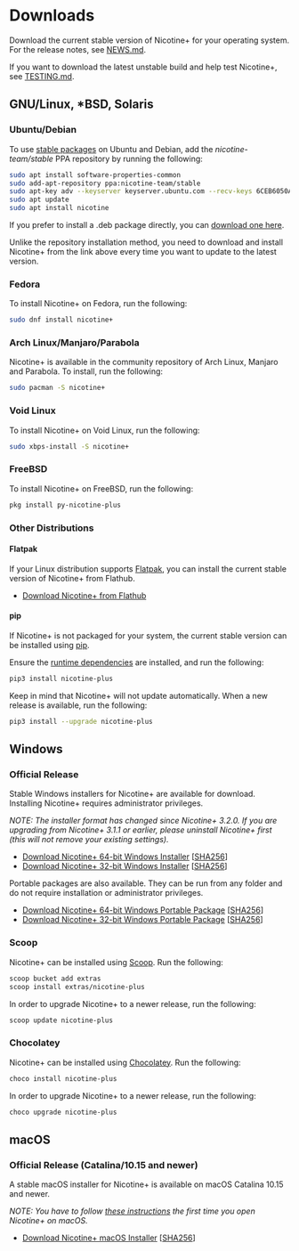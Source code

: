 # Downloads

Download the current stable version of Nicotine+ for your operating system. For the release notes, see [NEWS.md](../NEWS.md).

If you want to download the latest unstable build and help test Nicotine+, see [TESTING.md](TESTING.md).

## GNU/Linux, *BSD, Solaris

### Ubuntu/Debian

To use [stable packages](https://launchpad.net/~nicotine-team/+archive/ubuntu/stable) on Ubuntu and Debian, add the *nicotine-team/stable* PPA repository by running the following:

```sh
sudo apt install software-properties-common
sudo add-apt-repository ppa:nicotine-team/stable
sudo apt-key adv --keyserver keyserver.ubuntu.com --recv-keys 6CEB6050A30E5769
sudo apt update
sudo apt install nicotine
```

If you prefer to install a .deb package directly, you can [download one here](https://github.com/nicotine-plus/nicotine-plus/releases/latest/download/debian-package.zip).

Unlike the repository installation method, you need to download and install Nicotine+ from the link above every time you want to update to the latest version.

### Fedora

To install Nicotine+ on Fedora, run the following:

```sh
sudo dnf install nicotine+
```

### Arch Linux/Manjaro/Parabola

Nicotine+ is available in the community repository of Arch Linux, Manjaro and Parabola. To install, run the following:

```sh
sudo pacman -S nicotine+
```

### Void Linux

To install Nicotine+ on Void Linux, run the following:

```sh
sudo xbps-install -S nicotine+
```

### FreeBSD

To install Nicotine+ on FreeBSD, run the following:

```sh
pkg install py-nicotine-plus
```

### Other Distributions

#### Flatpak

If your Linux distribution supports [Flatpak](https://www.flatpak.org/setup/), you can install the current stable version of Nicotine+ from Flathub.

- [Download Nicotine+ from Flathub](https://flathub.org/apps/details/org.nicotine_plus.Nicotine)

#### pip

If Nicotine+ is not packaged for your system, the current stable version can be installed using [pip](https://pip.pypa.io/).

Ensure the [runtime dependencies](DEPENDENCIES.md) are installed, and run the following:

```sh
pip3 install nicotine-plus
```

Keep in mind that Nicotine+ will not update automatically. When a new release is available, run the following:

```sh
pip3 install --upgrade nicotine-plus
```

## Windows

### Official Release

Stable Windows installers for Nicotine+ are available for download. Installing Nicotine+ requires administrator privileges.

*NOTE: The installer format has changed since Nicotine+ 3.2.0. If you are upgrading from Nicotine+ 3.1.1 or earlier, please uninstall Nicotine+ first (this will not remove your existing settings).*

- [Download Nicotine+ 64-bit Windows Installer](https://github.com/nicotine-plus/nicotine-plus/releases/latest/download/windows-x86_64-installer.zip)  [[SHA256](https://github.com/nicotine-plus/nicotine-plus/releases/latest/download/windows-x86_64-installer.zip.sha256)]
- [Download Nicotine+ 32-bit Windows Installer](https://github.com/nicotine-plus/nicotine-plus/releases/latest/download/windows-i686-installer.zip)  [[SHA256](https://github.com/nicotine-plus/nicotine-plus/releases/latest/download/windows-i686-installer.zip.sha256)]

Portable packages are also available. They can be run from any folder and do not require installation or administrator privileges.

- [Download Nicotine+ 64-bit Windows Portable Package](https://github.com/nicotine-plus/nicotine-plus/releases/latest/download/windows-x86_64-package.zip)  [[SHA256](https://github.com/nicotine-plus/nicotine-plus/releases/latest/download/windows-x86_64-package.zip.sha256)]
- [Download Nicotine+ 32-bit Windows Portable Package](https://github.com/nicotine-plus/nicotine-plus/releases/latest/download/windows-i686-package.zip)  [[SHA256](https://github.com/nicotine-plus/nicotine-plus/releases/latest/download/windows-i686-package.zip.sha256)]

### Scoop

Nicotine+ can be installed using [Scoop](https://scoop.sh/). Run the following:

```sh
scoop bucket add extras
scoop install extras/nicotine-plus
```

In order to upgrade Nicotine+ to a newer release, run the following:

```sh
scoop update nicotine-plus
```

### Chocolatey

Nicotine+ can be installed using [Chocolatey](https://chocolatey.org/install). Run the following:

```sh
choco install nicotine-plus
```

In order to upgrade Nicotine+ to a newer release, run the following:

```sh
choco upgrade nicotine-plus
```

## macOS

### Official Release (Catalina/10.15 and newer)

A stable macOS installer for Nicotine+ is available on macOS Catalina 10.15 and newer.

*NOTE: You have to follow [these instructions](https://support.apple.com/guide/mac-help/open-a-mac-app-from-an-unidentified-developer-mh40616/mac) the first time you open Nicotine+ on macOS.*

- [Download Nicotine+ macOS Installer](https://github.com/nicotine-plus/nicotine-plus/releases/latest/download/macos-installer.zip)  [[SHA256](https://github.com/nicotine-plus/nicotine-plus/releases/latest/download/macos-installer.zip.sha256)]
